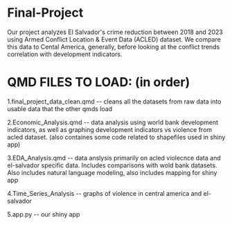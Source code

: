 # Final-Project
Our project analyzes El Salvador's crime reduction between 2018 and 2023 using Armed Conflict Location & Event Data (ACLED) dataset. We compare this data to Cental America, generally, before looking at the conflict trends correlation with development indicators.

# QMD FILES TO LOAD: (in order)

1.final_project_data_clean.qmd -- cleans all the datasets from raw data into usable data that the other qmds load

2.Economic_Analysis.qmd -- data analysis using world bank development indicators, as well as graphing development indicators vs violence from acled dataset. (also containes some code related to shapefiles used in shiny app)

3.EDA_Analysis.qmd -- data anslysis primarily on acled violecnce data and el-salvador specific data. Includes comparisons with wold bank datasets. Also includes natural language modeling, also includes mapping for shiny app

4.Time_Series_Analysis -- graphs of violence in central america and el-salvador

5.app.py -- our shiny app

